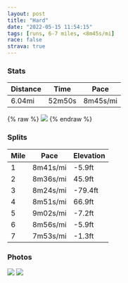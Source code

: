 ```yaml
---
layout: post
title: "Hard"
date: "2022-05-15 11:54:15"
tags: [runs, 6-7 miles, <8m45s/mi]
race: false
strava: true
---
```


### Stats

| Distance | Time | Pace |
|----------|------|------|
|6.04mi|52m50s|8m45s/mi|

{% raw %}
<img src='https://maps.googleapis.com/maps/api/staticmap?maptype=roadmap&path=enc:qpywFfbpbMNq@Vu@PSHa@Xq@DMj@cAPk@B[Ro@ASJ{AWg@y@aAo@SsAm@_@W{DuBQS{@wAIUEyAIgANsAb@qAPw@Ds@Km@w@kBWc@YU_A]MM_@M_Ao@q@gAuA_Ds@{@OMkAe@mBg@k@H}@h@SFeAHq@KgAs@aA{@[]QYUi@Mg@a@_AYW_AOiAB}@YsASsAi@YEa@OoAu@gAy@WWUSoAgB[Wk@q@gAm@mAc@_Ae@m@c@]YOIi@m@q@iAEUAYWeBOu@?s@Fk@Jm@L{AA_AK_@Q[a@a@e@YIKe@[aE}BKSi@a@oC{AyA{@g@Ug@]_Aw@]KmAcAUMYW_@YmBq@WI[AiAJeACk@Ug@Iw@BWHa@PgAx@e@Fc@Cw@MgAm@o@Uc@Wk@e@o@{@y@u@IU{@eA]q@g@k@e@S]GqANe@@gCUm@Ga@Kc@Me@Qk@m@a@q@k@aACS]w@_@]c@Aa@LYh@C^Fr@Ll@R\d@j@Tv@?b@Q~@OT]Vm@CGI_@UeBaBkBoA]MGGiBi@g@BQJ_@f@_@\U\m@hAeA|BAXGb@YfAEb@U`A?b@CTIVCT@f@DRTVx@n@VLp@NJH`@Ib@m@`@qCNk@b@i@LGf@OV@`@Hh@EVEJIVGTMv@UVAj@R|@r@^PRXP\Xp@XjAFrAPh@X`@HL^PfAb@ZR^^Td@Nh@T`BDj@Tp@Vh@h@r@Vf@\\VRj@Zn@TdAh@vA`@dAl@RXRNx@~@`@vAR`@RZTRd@Pv@PnBI`@HVLt@p@`@bATzATdARb@FJN^p@|@Tf@x@fAXXX^l@ZZJn@HlAHjAKn@S^Sz@S~AUN@rAh@~AvAZZ|@jAdAfBFRTb@X\\Xf@R^@lAOn@C\@\P`@V^NLJHLXR\`@d@dApAjBb@\T\TBHVDHhAfA~AvBlAtCh@`A~@bAHN\Xd@Ld@F^DZA^B^?\IbAE|AMJ?j@Nt@l@LDNPXd@Jf@L`AJZNZHJrArA`@Z|@b@j@ZNBlAd@l@HfAb@dBhA\`@Xd@d@^PTr@tAdBfCPZt@p@\^fAZf@p@VRj@g@ZO^]Ja@&key=AIzaSyC1MId7bFpkLXNAaYhBSTb8jLyiSqzbDtM&size=800x800&markers=color:yellow|label:S|40.76825,-73.9794&markers=color:green|label:F|40.768629999999995,-73.97930000000001'>
{% endraw %}

### Splits

| Mile | Pace | Elevation |
|------|------|-----------|
|1|8m41s/mi|-5.9ft|
|2|8m36s/mi|45.9ft|
|3|8m24s/mi|-79.4ft|
|4|8m51s/mi|66.9ft|
|5|9m02s/mi|-7.2ft|
|6|8m56s/mi|-5.9ft|
|7|7m53s/mi|-1.3ft|

### Photos
<img src='https://dgtzuqphqg23d.cloudfront.net/uoeDmFilPy4Pi0nU1PyaoUxv_AhUfKrMz21AgOAtWco-576x768.jpg'>

<img src='https://dgtzuqphqg23d.cloudfront.net/PPl88hYZpxDqEZbA-p1t_aTCTaAiGYV-kb7qkjUDi1o-614x768.jpg'>
